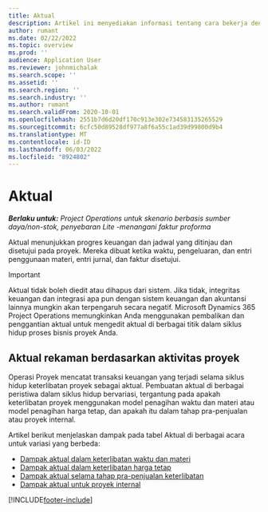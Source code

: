 ```yaml
---
title: Aktual
description: Artikel ini menyediakan informasi tentang cara bekerja dengan aktual di Microsoft Dynamics 365 Project Operations.
author: rumant
ms.date: 02/22/2022
ms.topic: overview
ms.prod: ''
audience: Application User
ms.reviewer: johnmichalak
ms.search.scope: ''
ms.assetid: ''
ms.search.region: ''
ms.search.industry: ''
ms.author: rumant
ms.search.validFrom: 2020-10-01
ms.openlocfilehash: 2551b7d6d20df170c913e302e734583135265529
ms.sourcegitcommit: 6cfc50d89528df977a8f6a55c1ad39d99800d9b4
ms.translationtype: MT
ms.contentlocale: id-ID
ms.lasthandoff: 06/03/2022
ms.locfileid: "8924802"
---
```

# <a name="actuals"></a>Aktual

_**Berlaku untuk:** Project Operations untuk skenario berbasis sumber daya/non-stok, penyebaran Lite -menangani faktur proforma_

Aktual menunjukkan progres keuangan dan jadwal yang ditinjau dan disetujui pada proyek. Mereka dibuat ketika waktu, pengeluaran, dan entri penggunaan materi, entri jurnal, dan faktur disetujui.

> [!IMPORTANT]
> Aktual tidak boleh diedit atau dihapus dari sistem. Jika tidak, integritas keuangan dan integrasi apa pun dengan sistem keuangan dan akuntansi lainnya mungkin akan terpengaruh secara negatif. Microsoft Dynamics 365 Project Operations memungkinkan Anda menggunakan pembalikan dan penggantian aktual untuk mengedit aktual di berbagai titik dalam siklus hidup proses bisnis proyek Anda.

## <a name="recording-actuals-based-on-project-events"></a>Aktual rekaman berdasarkan aktivitas proyek

Operasi Proyek mencatat transaksi keuangan yang terjadi selama siklus hidup keterlibatan proyek sebagai aktual. Pembuatan aktual di berbagai peristiwa dalam siklus hidup bervariasi, tergantung pada apakah keterlibatan proyek menggunakan model penagihan waktu dan materi atau model penagihan harga tetap, dan apakah itu dalam tahap pra-penjualan atau proyek internal.

Artikel berikut menjelaskan dampak pada tabel Aktual di berbagai acara untuk variasi yang berbeda:

- [Dampak aktual dalam keterlibatan waktu dan materi](ActualsonTM.md)
- [Dampak aktual dalam keterlibatan harga tetap](ActualonFP.md)
- [Dampak aktual selama tahap pra-penjualan keterlibatan](ActualonPreSales.md)
- [Dampak aktual untuk proyek internal](ActualonInternal.md)

[!INCLUDE[footer-include](../includes/footer-banner.md)]
